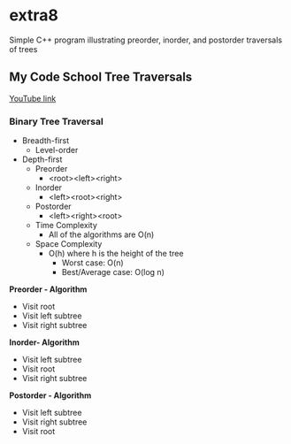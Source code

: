 # extra8
Simple C++ program illustrating preorder, inorder, and postorder traversals of trees

## My Code School Tree Traversals
[YouTube link](https://www.youtube.com/watch?v=gm8DUJJhmY4)

### Binary Tree Traversal
* Breadth-first
  * Level-order
* Depth-first
  * Preorder
    * \<root\>\<left\>\<right\>
  * Inorder
    * \<left\>\<root\>\<right\>
  * Postorder
    * \<left\>\<right\>\<root\>
  * Time Complexity
    * All of the algorithms are O(n)
  * Space Complexity
    * O(h) where h is the height of the tree
      * Worst case: O(n)
      * Best/Average case: O(log n)

__Preorder - Algorithm__
  * Visit root
  * Visit left subtree
  * Visit right subtree

__Inorder- Algorithm__
  * Visit left subtree
  * Visit root
  * Visit right subtree

__Postorder - Algorithm__
  * Visit left subtree
  * Visit right subtree
  * Visit root